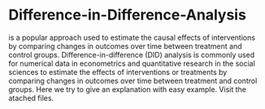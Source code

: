 # Difference-in-Difference-Analysis

is a popular approach used to estimate the causal effects of interventions by comparing changes in
outcomes over time between treatment and control groups. Difference-in-difference (DID) analysis
is commonly used for numerical data in econometrics and quantitative research in the social sciences
to estimate the effects of interventions or treatments by comparing changes in outcomes over time
between treatment and control groups.
Here we try to give an explanation with easy example.
Visit the atached files.
